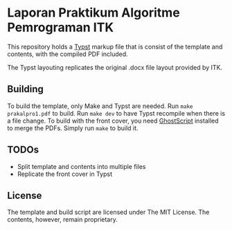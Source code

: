 # Laporan Praktikum Algoritme Pemrograman ITK

This repository holds a [Typst](https://typst.app) markup file
that is consist of the template and contents, with the
compiled PDF included.

The Typst layouting replicates the original .docx file layout
provided by ITK.

## Building

To build the template, only Make and Typst are needed. Run
`make prakalpro1.pdf` to build. Run `make dev` to have Typst
recompile when there is a file change. To build with the front
cover, you need [GhostScript](https://www.ghostscript.com)
installed to merge the PDFs. Simply run `make` to build it.

## TODOs

- Split template and contents into multiple files
- Replicate the front cover in Typst

## License

The template and build script are licensed under The MIT
License. The contents, however, remain proprietary.